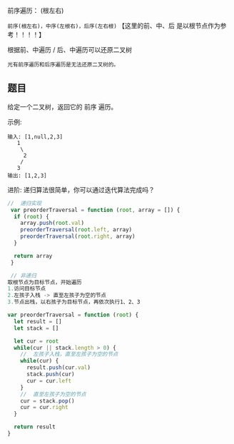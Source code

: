 前序遍历： (根左右)

`前序(根左右)，中序(左根右)，后序(左右根)`
【这里的前、中、后 是以根节点作为参考！！！！】

根据前、中遍历 / 后、中遍历可以还原二叉树

`光有前序遍历和后序遍历是无法还原二叉树的。`


## 题目

给定一个二叉树，返回它的 前序 遍历。

示例:
```
输入: [1,null,2,3]
   1
    \
     2
    /
   3
输出: [1,2,3]
```
进阶: 递归算法很简单，你可以通过迭代算法完成吗？

```js
//  递归实现
 var preorderTraversal = function (root, array = []) {
  if (root) {
    array.push(root.val)
    preorderTraversal(root.left, array)
    preorderTraversal(root.right, array)
  }

  return array
 }

 // 非递归
取根节点为目标节点，开始遍历
1.访问目标节点
2.左孩子入栈 -> 直至左孩子为空的节点
3.节点出栈，以右孩子为目标节点，再依次执行1、2、3

var preorderTraversal = function (root) {
  let result = []
  let stack = []

  let cur = root 
  while(cur || stack.length > 0) {
    //  左孩子入栈，直至左孩子为空的节点
    while(cur) {
      result.push(cur.val)
      stack.push(cur)
      cur = cur.left
    }
    //  直至左孩子为空的节点
    cur = stack.pop()
    cur = cur.right
  }

  return result
}

```